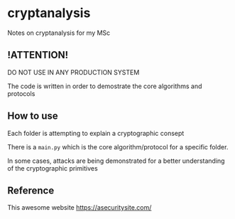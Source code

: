 # cryptanalysis
Notes on cryptanalysis for my MSc

## !ATTENTION! 
DO NOT USE IN ANY PRODUCTION SYSTEM

The code is written in order to demostrate the core algorithms and protocols

## How to use
Each folder is attempting to explain a cryptographic consept

There is a `main.py` which is the core algorithm/protocol for a specific folder.

In some cases, attacks are being demonstrated for a better understanding of the cryptographic primitives

## Reference
This awesome website https://asecuritysite.com/
